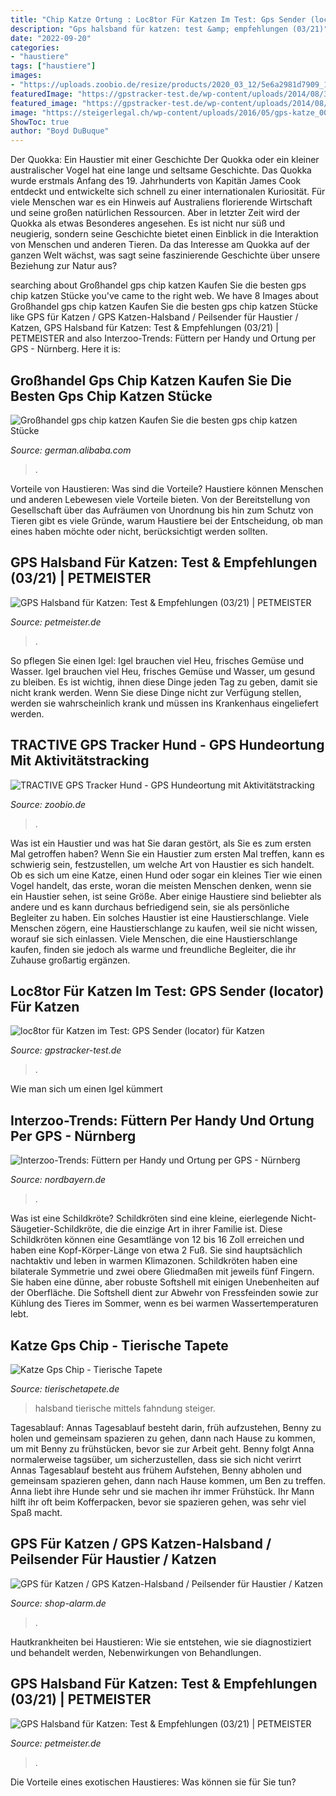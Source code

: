 ```yaml
---
title: "Chip Katze Ortung : Loc8tor Für Katzen Im Test: Gps Sender (locator) Für Katzen"
description: "Gps halsband für katzen: test &amp; empfehlungen (03/21)"
date: "2022-09-20"
categories:
- "haustiere"
tags: ["haustiere"]
images:
- "https://uploads.zoobio.de/resize/products/2020_03_12/5e6a2981d7909_1070x800.png"
featuredImage: "https://gpstracker-test.de/wp-content/uploads/2014/08/31MwwYtI0gL.jpg"
featured_image: "https://gpstracker-test.de/wp-content/uploads/2014/08/31MwwYtI0gL.jpg"
image: "https://steigerlegal.ch/wp-content/uploads/2016/05/gps-katze_002.jpg"
ShowToc: true
author: "Boyd DuBuque"
---
```



Der Quokka: Ein Haustier mit einer Geschichte
Der Quokka oder ein kleiner australischer Vogel hat eine lange und seltsame Geschichte. Das Quokka wurde erstmals Anfang des 19. Jahrhunderts von Kapitän James Cook entdeckt und entwickelte sich schnell zu einer internationalen Kuriosität. Für viele Menschen war es ein Hinweis auf Australiens florierende Wirtschaft und seine großen natürlichen Ressourcen.
Aber in letzter Zeit wird der Quokka als etwas Besonderes angesehen. Es ist nicht nur süß und neugierig, sondern seine Geschichte bietet einen Einblick in die Interaktion von Menschen und anderen Tieren. Da das Interesse am Quokka auf der ganzen Welt wächst, was sagt seine faszinierende Geschichte über unsere Beziehung zur Natur aus?

	

		
searching about Großhandel gps chip katzen Kaufen Sie die besten gps chip katzen Stücke you've came to the right web. We have 8 Images about Großhandel gps chip katzen Kaufen Sie die besten gps chip katzen Stücke like GPS für Katzen / GPS Katzen-Halsband / Peilsender für Haustier / Katzen, GPS Halsband für Katzen: Test &amp; Empfehlungen (03/21) | PETMEISTER and also Interzoo-Trends: Füttern per Handy und Ortung per GPS - Nürnberg. Here it is:
		
    
## Großhandel Gps Chip Katzen Kaufen Sie Die Besten Gps Chip Katzen Stücke

<img loading=lazy src="https://sc01.alicdn.com/kf/HTB1nurtaWWs3KVjSZFxq6yWUXXas/chip-rastreador-de-animales-gps-tracker-collar.jpg" onerror="this.onerror=null;this.src='https://tse3.mm.bing.net/th?id=OIP._RHxys-u-dmNl-Z5dWchrAHaHa&amp;pid=15.1';" alt="Großhandel gps chip katzen Kaufen Sie die besten gps chip katzen Stücke">

_Source: german.alibaba.com_

>. 

	

Vorteile von Haustieren: Was sind die Vorteile?
Haustiere können Menschen und anderen Lebewesen viele Vorteile bieten. Von der Bereitstellung von Gesellschaft über das Aufräumen von Unordnung bis hin zum Schutz von Tieren gibt es viele Gründe, warum Haustiere bei der Entscheidung, ob man eines haben möchte oder nicht, berücksichtigt werden sollten.

    
## GPS Halsband Für Katzen: Test &amp; Empfehlungen (03/21) | PETMEISTER

<img loading=lazy src="https://www.petmeister.de/wp-content/uploads/2020/03/20911103_l-1300x867.jpg" onerror="this.onerror=null;this.src='https://tse3.mm.bing.net/th?id=OIP.wgXERR4v1JNKp8x6JUTL6AHaE8&amp;pid=15.1';" alt="GPS Halsband für Katzen: Test &amp; Empfehlungen (03/21) | PETMEISTER">

_Source: petmeister.de_

>. 

	

So pflegen Sie einen Igel: Igel brauchen viel Heu, frisches Gemüse und Wasser.
Igel brauchen viel Heu, frisches Gemüse und Wasser, um gesund zu bleiben. Es ist wichtig, ihnen diese Dinge jeden Tag zu geben, damit sie nicht krank werden. Wenn Sie diese Dinge nicht zur Verfügung stellen, werden sie wahrscheinlich krank und müssen ins Krankenhaus eingeliefert werden.

    
## TRACTIVE GPS Tracker Hund - GPS Hundeortung Mit Aktivitätstracking

<img loading=lazy src="https://uploads.zoobio.de/resize/products/2020_03_12/5e6a2981d7909_1070x800.png" onerror="this.onerror=null;this.src='https://tse3.mm.bing.net/th?id=OIP.sfMuCi_dlNkWwhyUXN5PGAHaEK&amp;pid=15.1';" alt="TRACTIVE GPS Tracker Hund - GPS Hundeortung mit Aktivitätstracking">

_Source: zoobio.de_

>. 

	

Was ist ein Haustier und was hat Sie daran gestört, als Sie es zum ersten Mal getroffen haben?
Wenn Sie ein Haustier zum ersten Mal treffen, kann es schwierig sein, festzustellen, um welche Art von Haustier es sich handelt. Ob es sich um eine Katze, einen Hund oder sogar ein kleines Tier wie einen Vogel handelt, das erste, woran die meisten Menschen denken, wenn sie ein Haustier sehen, ist seine Größe. Aber einige Haustiere sind beliebter als andere und es kann durchaus befriedigend sein, sie als persönliche Begleiter zu haben. Ein solches Haustier ist eine Haustierschlange. Viele Menschen zögern, eine Haustierschlange zu kaufen, weil sie nicht wissen, worauf sie sich einlassen. Viele Menschen, die eine Haustierschlange kaufen, finden sie jedoch als warme und freundliche Begleiter, die ihr Zuhause großartig ergänzen.

    
## Loc8tor Für Katzen Im Test: GPS Sender (locator) Für Katzen

<img loading=lazy src="https://gpstracker-test.de/wp-content/uploads/2014/08/31MwwYtI0gL.jpg" onerror="this.onerror=null;this.src='https://tse3.mm.bing.net/th?id=OIP.EiYoyB_TTL4mV-TWiN2KDwHaE7&amp;pid=15.1';" alt="loc8tor für Katzen im Test: GPS Sender (locator) für Katzen">

_Source: gpstracker-test.de_

>. 

	

Wie man sich um einen Igel kümmert

    
## Interzoo-Trends: Füttern Per Handy Und Ortung Per GPS - Nürnberg

<img loading=lazy src="https://images.nordbayern.de/image/contentid/policy:1.5226449:1506385734/FE012.jpg?f=16:9&amp;h=480&amp;m=FIT&amp;w=900&amp;$p$f$h$m$w=c5483fc" onerror="this.onerror=null;this.src='https://tse2.mm.bing.net/th?id=OIP.gdXAdWniLjSsppKyrqEilgHaEK&amp;pid=15.1';" alt="Interzoo-Trends: Füttern per Handy und Ortung per GPS - Nürnberg">

_Source: nordbayern.de_

>. 

	

Was ist eine Schildkröte?
Schildkröten sind eine kleine, eierlegende Nicht-Säugetier-Schildkröte, die die einzige Art in ihrer Familie ist. Diese Schildkröten können eine Gesamtlänge von 12 bis 16 Zoll erreichen und haben eine Kopf-Körper-Länge von etwa 2 Fuß. Sie sind hauptsächlich nachtaktiv und leben in warmen Klimazonen. Schildkröten haben eine bilaterale Symmetrie und zwei obere Gliedmaßen mit jeweils fünf Fingern. Sie haben eine dünne, aber robuste Softshell mit einigen Unebenheiten auf der Oberfläche. Die Softshell dient zur Abwehr von Fressfeinden sowie zur Kühlung des Tieres im Sommer, wenn es bei warmen Wassertemperaturen lebt.

    
## Katze Gps Chip - Tierische Tapete

<img loading=lazy src="https://steigerlegal.ch/wp-content/uploads/2016/05/gps-katze_002.jpg" onerror="this.onerror=null;this.src='https://tse3.mm.bing.net/th?id=OIP.Y3LQ-OAryEkNMLfJTA7OHwHaFj&amp;pid=15.1';" alt="Katze Gps Chip - Tierische Tapete">

_Source: tierischetapete.de_

>halsband tierische mittels fahndung steiger. 

	

Tagesablauf: Annas Tagesablauf besteht darin, früh aufzustehen, Benny zu holen und gemeinsam spazieren zu gehen, dann nach Hause zu kommen, um mit Benny zu frühstücken, bevor sie zur Arbeit geht. Benny folgt Anna normalerweise tagsüber, um sicherzustellen, dass sie sich nicht verirrt
Annas Tagesablauf besteht aus frühem Aufstehen, Benny abholen und gemeinsam spazieren gehen, dann nach Hause kommen, um Ben zu treffen. Anna liebt ihre Hunde sehr und sie machen ihr immer Frühstück. Ihr Mann hilft ihr oft beim Kofferpacken, bevor sie spazieren gehen, was sehr viel Spaß macht.

    
## GPS Für Katzen / GPS Katzen-Halsband / Peilsender Für Haustier / Katzen

<img loading=lazy src="http://www.shop-alarm.de/pic/2753a.jpg" onerror="this.onerror=null;this.src='https://tse3.mm.bing.net/th?id=OIP.BOmiC9jOJ65IKL-4GSJeywHaFk&amp;pid=15.1';" alt="GPS für Katzen / GPS Katzen-Halsband / Peilsender für Haustier / Katzen">

_Source: shop-alarm.de_

>. 

	

Hautkrankheiten bei Haustieren: Wie sie entstehen, wie sie diagnostiziert und behandelt werden, Nebenwirkungen von Behandlungen.

    
## GPS Halsband Für Katzen: Test &amp; Empfehlungen (03/21) | PETMEISTER

<img loading=lazy src="https://www.petmeister.de/wp-content/uploads/2020/03/20911103_l-1024x683.jpg" onerror="this.onerror=null;this.src='https://tse4.mm.bing.net/th?id=OIP.t1BIrfjwkVRfs-p5vaU9nwHaE8&amp;pid=15.1';" alt="GPS Halsband für Katzen: Test &amp; Empfehlungen (03/21) | PETMEISTER">

_Source: petmeister.de_

>. 

	

Die Vorteile eines exotischen Haustieres: Was können sie für Sie tun?

